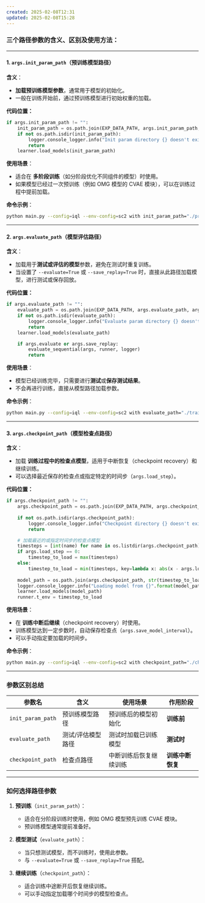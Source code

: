 ```yaml
---
created: 2025-02-08T12:31
updated: 2025-02-08T15:28
---
```

### **三个路径参数的含义、区别及使用方法：**

---

#### **1. `args.init_param_path`（预训练模型路径）**
**含义**：  
- **加载预训练模型参数**，通常用于模型的初始化。  
- 一般在训练开始前，通过预训练模型进行初始权重的加载。

**代码位置：**  
```python
if args.init_param_path != "":
    init_param_path = os.path.join(EXP_DATA_PATH, args.init_param_path, args.env_args["map_name"])
    if not os.path.isdir(init_param_path):
        logger.console_logger.info("Init param directory {} doesn't exist".format(init_param_path))
        return
    learner.load_models(init_param_path)
```

**使用场景**：  
- 适合在 **多阶段训练**（如分阶段优化不同组件的模型）时使用。
- 如果模型已经过一次预训练（例如 OMG 模型的 CVAE 模块），可以在训练过程中提前加载。

**命令示例**：
```bash
python main.py --config=iql --env-config=sc2 with init_param_path="./pretrained_model_path"
```

---

#### **2. `args.evaluate_path`（模型评估路径）**
**含义**：  
- 加载用于**测试或评估的模型**参数，避免在测试时重复训练。  
- 当设置了 `--evaluate=True` 或 `--save_replay=True` 时，直接从此路径加载模型，进行测试或保存回放。

**代码位置：**  
```python
if args.evaluate_path != "":
    evaluate_path = os.path.join(EXP_DATA_PATH, args.evaluate_path, args.env_args["map_name"])
    if not os.path.isdir(evaluate_path):
        logger.console_logger.info("Evaluate param directory {} doesn't exist".format(evaluate_path))
        return
    learner.load_models(evaluate_path)

    if args.evaluate or args.save_replay:
        evaluate_sequential(args, runner, logger)
        return
```

**使用场景**：  
- 模型已经训练完毕，只需要进行**测试**或**保存测试结果**。
- 不会再进行训练，直接从模型路径加载参数。

**命令示例**：
```bash
python main.py --config=iql --env-config=sc2 with evaluate_path="./trained_model_path" --evaluate=True
```

---

#### **3. `args.checkpoint_path`（模型检查点路径）**
**含义**：  
- 加载 **训练过程中的检查点模型**，适用于中断恢复（checkpoint recovery）和继续训练。  
- 可以选择最近保存的检查点或指定特定的时间步（`args.load_step`）。

**代码位置：**  
```python
if args.checkpoint_path != "":
    args.checkpoint_path = os.path.join(EXP_DATA_PATH, args.checkpoint_path, args.env_args["map_name"])
    
    if not os.path.isdir(args.checkpoint_path):
        logger.console_logger.info("Checkpoint directory {} doesn't exist".format(args.checkpoint_path))
        return

    # 加载最近的或指定时间步的检查点模型
    timesteps = [int(name) for name in os.listdir(args.checkpoint_path) if name.isdigit()]
    if args.load_step == 0:
        timestep_to_load = max(timesteps)
    else:
        timestep_to_load = min(timesteps, key=lambda x: abs(x - args.load_step))
    
    model_path = os.path.join(args.checkpoint_path, str(timestep_to_load))
    logger.console_logger.info("Loading model from {}".format(model_path))
    learner.load_models(model_path)
    runner.t_env = timestep_to_load
```

**使用场景**：  
- 在 **训练中断后继续**（checkpoint recovery）时使用。
- 训练模型达到一定步数时，自动保存检查点（`args.save_model_interval`）。
- 可以手动指定要加载的时间步。

**命令示例**：
```bash
python main.py --config=iql --env-config=sc2 with checkpoint_path="./checkpoint_path" --load_step=10000
```

---

### **参数区别总结**

| 参数名              | 含义                         | 使用场景                       | 作用阶段        |
|---------------------|------------------------------|-------------------------------|----------------|
| `init_param_path`    | 预训练模型路径               | 预训练后的模型初始化            | **训练前**      |
| `evaluate_path`      | 测试/评估模型路径             | 测试时加载已训练模型            | **测试时**      |
| `checkpoint_path`    | 检查点路径                   | 中断训练后恢复继续训练          | **训练中断恢复** | 

---

### **如何选择路径参数**

1. **预训练**（`init_param_path`）：
   - 适合在分阶段训练时使用，例如 OMG 模型预先训练 CVAE 模块。
   - 预训练模型通常提前准备好。

2. **模型测试**（`evaluate_path`）：
   - 当只想测试模型，而不训练时，使用此参数。
   - 与 `--evaluate=True` 或 `--save_replay=True` 搭配。

3. **继续训练**（`checkpoint_path`）：
   - 适合训练中途断开后恢复继续训练。
   - 可以手动指定加载哪个时间步的模型检查点。





